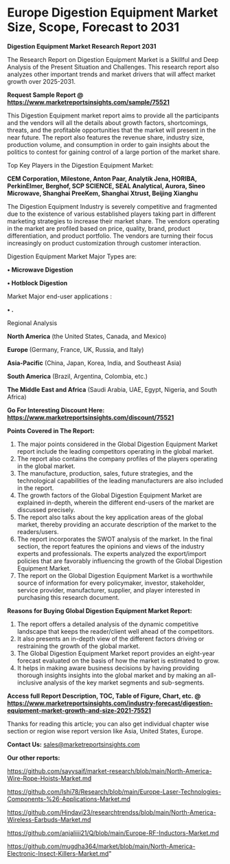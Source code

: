 # Europe Digestion Equipment Market Size, Scope, Forecast to 2031

<strong>Digestion Equipment Market Research Report 2031</strong>

The Research Report on Digestion Equipment Market is a Skillful and Deep Analysis of the Present Situation and Challenges. This research report also analyzes other important trends and market drivers that will affect market growth over 2025-2031.

<strong>Request Sample Report @ <a href=https://www.marketreportsinsights.com/sample/75521>https://www.marketreportsinsights.com/sample/75521</a></strong>

This Digestion Equipment market report aims to provide all the participants and the vendors will all the details about growth factors, shortcomings, threats, and the profitable opportunities that the market will present in the near future. The report also features the revenue share, industry size, production volume, and consumption in order to gain insights about the politics to contest for gaining control of a large portion of the market share.

Top Key Players in the Digestion Equipment Market:

<strong>CEM Corporation, Milestone, Anton Paar, Analytik Jena, HORIBA, PerkinElmer, Berghof, SCP SCIENCE, SEAL Analytical, Aurora, Sineo Microwave, Shanghai PreeKem, Shanghai Xtrust, Beijing Xianghu</strong>

The Digestion Equipment Industry is severely competitive and fragmented due to the existence of various established players taking part in different marketing strategies to increase their market share. The vendors operating in the market are profiled based on price, quality, brand, product differentiation, and product portfolio. The vendors are turning their focus increasingly on product customization through customer interaction.

Digestion Equipment Market Major Types are:

<strong>• Microwave Digestion

• Hotblock Digestion</strong>

Market Major end-user applications :

<strong>• .</strong>

Regional Analysis

</u><strong><b>North America</b></strong> (the United States, Canada, and Mexico)

<strong><b>Europe </b></strong>(Germany, France, UK, Russia, and Italy)

<strong><b>Asia-Pacific</b></strong> (China, Japan, Korea, India, and Southeast Asia)

<strong><b>South America</b></strong> (Brazil, Argentina, Colombia, etc.)

<strong><b>The Middle East and Africa</b></strong> (Saudi Arabia, UAE, Egypt, Nigeria, and South Africa)

<strong>Go For Interesting Discount Here: <a href=https://www.marketreportsinsights.com/discount/75521>https://www.marketreportsinsights.com/discount/75521</a></strong>

<strong>Points Covered in The Report:</strong>
<ol>
  <li>The major points considered in the Global Digestion Equipment Market report include the leading competitors operating in the global market.</li>
  <li>The report also contains the company profiles of the players operating in the global market.</li>
  <li>The manufacture, production, sales, future strategies, and the technological capabilities of the leading manufacturers are also included in the report.</li>
  <li>The growth factors of the Global Digestion Equipment Market are explained in-depth, wherein the different end-users of the market are discussed precisely.</li>
  <li>The report also talks about the key application areas of the global market, thereby providing an accurate description of the market to the readers/users.</li>
  <li>The report incorporates the SWOT analysis of the market. In the final section, the report features the opinions and views of the industry experts and professionals. The experts analyzed the export/import policies that are favorably influencing the growth of the Global Digestion Equipment Market.</li>
  <li>The report on the Global Digestion Equipment Market is a worthwhile source of information for every policymaker, investor, stakeholder, service provider, manufacturer, supplier, and player interested in purchasing this research document.</li>
</ol>
<strong>Reasons for Buying Global Digestion Equipment Market Report:</strong>

<ol>
  <li>The report offers a detailed analysis of the dynamic competitive landscape that keeps the reader/client well ahead of the competitors.</li>
  <li>It also presents an in-depth view of the different factors driving or restraining the growth of the global market.</li>
  <li>The Global Digestion Equipment Market report provides an eight-year forecast evaluated on the basis of how the market is estimated to grow.</li>
  <li>It helps in making aware business decisions by having providing thorough insights insights into the global market and by making an all-inclusive analysis of the key market segments and sub-segments.</li>
</ol>
<strong>Access full Report Description, TOC, Table of Figure, Chart, etc. @ <a href=https://www.marketreportsinsights.com/industry-forecast/digestion-equipment-market-growth-and-size-2021-75521>https://www.marketreportsinsights.com/industry-forecast/digestion-equipment-market-growth-and-size-2021-75521</a></strong>


Thanks for reading this article; you can also get individual chapter wise section or region wise report version like Asia, United States, Europe.

<strong>Contact Us:</strong>
sales@marketreportsinsights.com

<strong>Our other reports:</strong>

<a href=https://github.com/sayysaif/market-research/blob/main/North-America-Wire-Rope-Hoists-Market.md>https://github.com/sayysaif/market-research/blob/main/North-America-Wire-Rope-Hoists-Market.md</a>

<a href=https://github.com/Ishi78/Research/blob/main/Europe-Laser-Technologies-Components-%26-Applications-Market.md>https://github.com/Ishi78/Research/blob/main/Europe-Laser-Technologies-Components-%26-Applications-Market.md</a>

<a href=https://github.com/Hindavi23/researchtrendss/blob/main/North-America-Wireless-Earbuds-Market.md>https://github.com/Hindavi23/researchtrendss/blob/main/North-America-Wireless-Earbuds-Market.md</a>

<a href=https://github.com/anjaliiii21/Q/blob/main/Europe-RF-Inductors-Market.md>https://github.com/anjaliiii21/Q/blob/main/Europe-RF-Inductors-Market.md</a>

<a href=https://github.com/mugdha364/market/blob/main/North-America-Electronic-Insect-Killers-Market.md>https://github.com/mugdha364/market/blob/main/North-America-Electronic-Insect-Killers-Market.md</a>"
